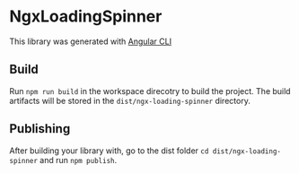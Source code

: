 # NgxLoadingSpinner

This library was generated with [Angular CLI](https://github.com/angular/angular-cli)

## Build

Run `npm run build` in the workspace direcotry to build the project. The build artifacts will be stored in the `dist/ngx-loading-spinner` directory.

## Publishing

After building your library with, go to the dist folder `cd dist/ngx-loading-spinner` and run `npm publish`.
